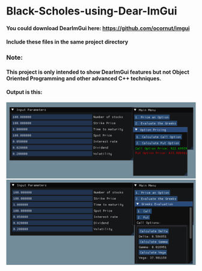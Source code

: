 

# Black-Scholes-using-Dear-ImGui

#### You could download DearImGui here: https://github.com/ocornut/imgui
#### Include these files in the same project directory

### Note:
#### This project is only intended to show DearImGui features but not Object Oriented Programming and other advanced C++ techniques.

#### Output is this:
![Alt text](Option.png)
![Alt text](Greek.png)
